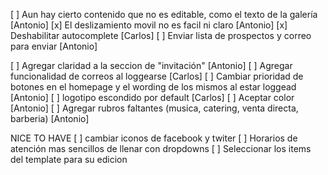 [ ] Aun hay cierto contenido que no es editable, como el texto de la galería [Antonio]
[x] El deslizamiento movil no es facil ni claro [Antonio]
[x] Deshabilitar autocomplete [Carlos]
[ ] Enviar lista de prospectos y correo para enviar [Antonio]

[ ] Agregar claridad a la seccion de "invitación" [Antonio]
[ ] Agregar funcionalidad de correos al loggearse [Carlos]
[ ] Cambiar prioridad de botones en el homepage y el wording de los mismos al estar loggead [Antonio]
[ ] logotipo escondido por default [Carlos]
[ ] Aceptar color [Antonio]
[ ] Agregar rubros faltantes (musica, catering, venta directa, barberia) [Antonio]

NICE TO HAVE
[ ] cambiar iconos de facebook y twiter
[ ] Horarios de atención mas sencillos de llenar con dropdowns
[ ] Seleccionar los items del template para su edicion

